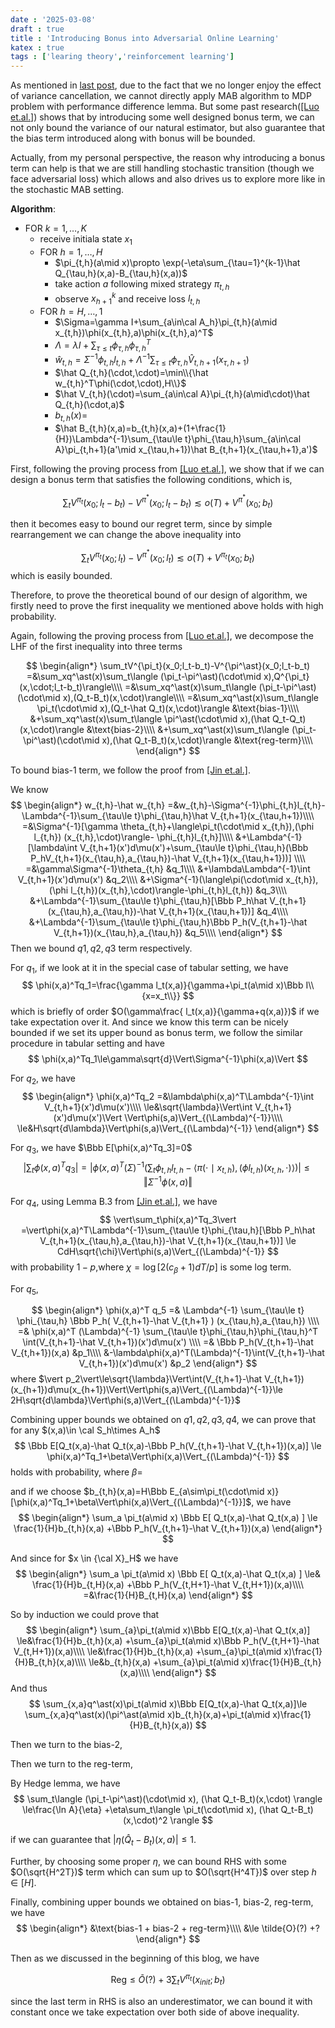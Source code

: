 ```yaml
---
date : '2025-03-08'
draft : true
title : 'Introducing Bonus into Adversarial Online Learning'
katex : true
tags : ['learing theory','reinforcement learning']
---
```


As mentioned in [last post](/post/learning-in-adversarial-linear-mdp/),
due to the fact that we no longer enjoy the effect of variance cancellation,
we cannot directly apply MAB algorithm to MDP problem with performance difference lemma.
But some past research([[Luo et.al.]](https://arxiv.org/pdf/2107.08346)) shows that by introducing some well designed bonus term,
we can not only bound the variance of our natural estimator,
but also guarantee that the bias term introduced along with bonus will be bounded.

Actually, from my personal perspective,
the reason why introducing a bonus term can help is that we are still handling stochastic transition (though we face adversarial loss) which allows and also drives us to explore more like in the stochastic MAB setting.

**Algorithm**:

- FOR $k=1,\ldots,K$
  - receive initiala state $x_1$
  - FOR $h=1,\ldots,H$
    - $\pi_{t,h}(a\mid x)\propto \exp(-\eta\sum_{\tau=1}^{k-1}\hat Q_{\tau,h}(x,a)-B_{\tau,h}(x,a))$
    <!-- - $\pi_{t,h}=\gamma\beta_{t,h}+(1-\gamma)\tilde\pi_{t,h}$, where $\beta_{t,h}\in\Delta(\cal A_h)$ is some exploration distribution -->
    - take action $a$ following mixed strategy $\pi_{t,h}$
    - observe $x_{h+1}^k$ and receive loss $l_{t,h}$
  - FOR $h=H,\ldots,1$
    - $\Sigma=\gamma I+\sum_{a\in\cal A_h}\pi_{t,h}(a\mid x_{t,h})\phi(x_{t,h},a)\phi(x_{t,h},a)^T$
    - $\Lambda=\lambda I+\sum_{\tau\le t}\phi_{\tau,h}\phi_{\tau,h}^T$
    - $\hat w_{t,h}=\Sigma^{-1}\phi_{t,h}l_{t,h}+\Lambda^{-1}\sum_{\tau\le t}\phi_{\tau,h}\hat V_{t,h+1}(x_{\tau,h+1})$
    <!-- - $\hat w_{t,h}=\Lambda^{-1}\phi_{t,h}(\sum_{h'=h}^Hl_{h'}^k)$ -->
    - $\hat Q_{t,h}(\cdot,\cdot)=\min\\{\hat w_{t,h}^T\phi(\cdot,\cdot),H\\}$
    - $\hat V_{t,h}(\cdot)=\sum_{a\in\cal A}\pi_{t,h}(a\mid\cdot)\hat Q_{t,h}(\cdot,a)$
    - $b_{t,h}(x)=$
    - $\hat B_{t,h}(x,a)=b_{t,h}(x,a)+(1+\frac{1}{H})\Lambda^{-1}\sum_{\tau\le t}\phi_{\tau,h}\sum_{a\in\cal A}\pi_{t,h+1}(a'\mid x_{\tau,h+1})\hat B_{t,h+1}(x_{\tau,h+1},a')$

First,
following the proving process from [[Luo et.al.]](https://arxiv.org/pdf/2107.08346),
we show that if we can design a bonus term that satisfies the following conditions,
which is,

$$
\sum_tV^{\pi_t}(x_0;l_t-b_t)-V^{\pi^\ast}(x_0;l_t-b_t)
\lesssim o(T)+V^{\pi^\ast}(x_0;b_t)
$$

then it becomes easy to bound our regret term,
since by simple rearrangement we can change the above inequality into

$$
\sum_tV^{\pi_t}(x_0;l_t)-V^{\pi^\ast}(x_0;l_t)
\lesssim o(T)+V^{\pi_t}(x_0;b_t)
$$
which is easily bounded.

Therefore, to prove the theoretical bound of our design of algorithm,
we firstly need to prove the first inequality we mentioned above holds with high probability.

Again, following the proving process from [[Luo et.al.]](https://arxiv.org/pdf/2107.08346),
we decompose the LHF of the first inequality into three terms

$$
\begin{align*}
    \sum_tV^{\pi_t}(x_0;l_t-b_t)-V^{\pi^\ast}(x_0;l_t-b_t)
    =&\sum_xq^\ast(x)\sum_t\langle (\pi_t-\pi^\ast)(\cdot\mid x),Q^{\pi_t}(x,\cdot;l_t-b_t)\rangle\\\\
    =&\sum_xq^\ast(x)\sum_t\langle (\pi_t-\pi^\ast)(\cdot\mid x),(Q_t-B_t)(x,\cdot)\rangle\\\\
    =&\sum_xq^\ast(x)\sum_t\langle \pi_t(\cdot\mid x),(Q_t-\hat Q_t)(x,\cdot)\rangle
    &\text{bias-1}\\\\
    &+\sum_xq^\ast(x)\sum_t\langle \pi^\ast(\cdot\mid x),(\hat Q_t-Q_t)(x,\cdot)\rangle
    &\text{bias-2}\\\\
    &+\sum_xq^\ast(x)\sum_t\langle (\pi_t-\pi^\ast)(\cdot\mid x),(\hat Q_t-B_t)(x,\cdot)\rangle
    &\text{reg-term}\\\\
\end{align*}
$$

To bound $\text{bias-1}$ term,
we follow the proof from [[Jin et.al.]](http://arxiv.org/abs/1907.05388).

We know
$$
\begin{align*}
    w_{t,h}-\hat w_{t,h}
    =&w_{t,h}-\Sigma^{-1}\phi_{t,h}l_{t,h}-\Lambda^{-1}\sum_{\tau\le t}\phi_{\tau,h}\hat V_{t,h+1}(x_{\tau,h+1})\\\\
    =&\Sigma^{-1}[\gamma \theta_{t,h}+\langle\pi_t(\cdot\mid x_{t,h}),(\phi l_{t,h}) (x_{t,h},\cdot)\rangle- \phi_{t,h}l_{t,h}]\\\\
    &+\Lambda^{-1}[\lambda\int V_{t,h+1}(x')d\mu(x')+\sum_{\tau\le t}\phi_{\tau,h}(\Bbb P_hV_{t,h+1}(x_{\tau,h},a_{\tau,h})-\hat V_{t,h+1}(x_{\tau,h+1}))]
    \\\\
    =&\gamma\Sigma^{-1}\theta_{t,h}
    &q_1\\\\
    &+\lambda\Lambda^{-1}\int V_{t,h+1}(x')d\mu(x')
    &q_2\\\\
    &+\Sigma^{-1}(\langle\pi(\cdot\mid x_{t,h}),(\phi l_{t,h})(x_{t,h},\cdot)\rangle-\phi_{t,h}l_{t,h})
    &q_3\\\\
    &+\Lambda^{-1}\sum_{\tau\le t}\phi_{\tau,h}[\Bbb P_h\hat V_{t,h+1}(x_{\tau,h},a_{\tau,h})-\hat V_{t,h+1}(x_{\tau,h+1})]
    &q_4\\\\
    &+\Lambda^{-1}\sum_{\tau\le t}\phi_{\tau,h}\Bbb P_h(V_{t,h+1}-\hat V_{t,h+1})(x_{\tau,h},a_{\tau,h})
    &q_5\\\\
\end{align*}
$$
Then we bound $q1,q2,q3$ term respectively.

For $q_1$, if we look at it in the special case of tabular setting, we have
$$
\phi(x,a)^Tq_1=\frac{\gamma l_t(x,a)}{\gamma+\pi_t(a\mid x)\Bbb I\\{x=x_t\\}}
$$
which is briefly of order $O(\gamma\frac{ l_t(x,a)}{\gamma+q(x,a)})$ if we take expectation over it. And since we know this term can be nicely bounded if we set its upper bound as bonus term,
we follow the similar procedure in tabular setting and have
$$
\phi(x,a)^Tq_1\le\gamma\sqrt{d}\Vert\Sigma^{-1}\phi(x,a)\Vert
$$

For $q_2$, we have
$$
\begin{align*}
    \phi(x,a)^Tq_2
    =&\lambda\phi(x,a)^T\Lambda^{-1}\int V_{t,h+1}(x')d\mu(x')\\\\
    \le&\sqrt{\lambda}\Vert\int V_{t,h+1}(x')d\mu(x')\Vert
        \Vert\phi(s,a)\Vert_{(\Lambda)^{-1}}\\\\
    \le&H\sqrt{d\lambda}\Vert\phi(s,a)\Vert_{(\Lambda)^{-1}}
\end{align*}
$$

For $q_3$, we have $\Bbb E[\phi(x,a)^Tq_3]=0$
$$
\vert\sum_t\phi(x,a)^Tq_3\vert
=\vert\phi(x,a)^T(\Sigma)^{-1}(\sum_t\phi_{t,h}l_{t,h}-\langle\pi(\cdot\mid x_{t,h}),(\phi l_{t,h})(x_{t,h},\cdot)\rangle)\vert
\le
\Vert\Sigma^{-1}\phi(x,a)\Vert
$$

For $q_4$, using Lemma B.3 from [[Jin et.al.]](http://arxiv.org/abs/1907.05388), we have
$$
\vert\sum_t\phi(x,a)^Tq_3\vert
=\vert\phi(x,a)^T\Lambda^{-1}\sum_{\tau\le t}\phi_{\tau,h}[\Bbb P_h\hat V_{t,h+1}(x_{\tau,h},a_{\tau,h})-\hat V_{t,h+1}(x_{\tau,h+1})]
\le
CdH\sqrt{\chi}\Vert\phi(s,a)\Vert_{(\Lambda)^{-1}}
$$
with probability $1-p$,where $\chi=\log[2(c_\beta+1)dT/p]$ is some log term.

For $q_5$,

$$
\begin{align*}
    \phi(x,a)^T q_5
    =&
        \Lambda^{-1}
        \sum_{\tau\le t}
        \phi_{\tau,h}
        \Bbb P_h(
            V_{t,h+1}-\hat V_{t,h+1}
        )
        (x_{\tau,h},a_{\tau,h})
    \\\\
    =&
    \phi(x,a)^T
    (\Lambda)^{-1}
    \sum_{\tau\le t}\phi_{\tau,h}\phi_{\tau,h}^T
    \int(V_{t,h+1}-\hat V_{t,h+1})(x')d\mu(x')
    \\\\
    =&
    \Bbb P_h(V_{t,h+1}-\hat V_{t,h+1})(x,a)
    &p_1\\\\
    &-\lambda\phi(x,a)^T(\Lambda)^{-1}\int(V_{t,h+1}-\hat V_{t,h+1})(x')d\mu(x')
    &p_2
\end{align*}
$$
where $\vert p_2\vert\le\sqrt{\lambda}\Vert\int(V_{t,h+1}-\hat V_{t,h+1})(x_{h+1})d\mu(x_{h+1})\Vert\Vert\phi(s,a)\Vert_{(\Lambda)^{-1}}\le 2H\sqrt{d\lambda}\Vert\phi(s,a)\Vert_{(\Lambda)^{-1}}$

Combining upper bounds we obtained on $q1,q2,q3,q4$,
we can prove that
for any $(x,a)\in \cal S_h\times A_h$
$$
\Bbb E[Q_t(x,a)-\hat Q_t(x,a)-\Bbb P_h(V_{t,h+1}-\hat V_{t,h+1})(x,a)]
\le \phi(x,a)^Tq_1+\beta\Vert\phi(x,a)\Vert_{(\Lambda)^{-1}}
$$
holds with probability,
where $\beta=$

and if we choose $b_{t,h}(x,a)=H\Bbb E_{a\sim\pi_t(\cdot\mid x)}[\phi(x,a)^Tq_1+\beta\Vert\phi(x,a)\Vert_{(\Lambda)^{-1}}]$,
we have
$$
\begin{align*}
    \sum_a
    \pi_t(a\mid x)
    \Bbb E[
        Q_t(x,a)-\hat Q_t(x,a)
    ]
    \le \frac{1}{H}b_{t,h}(x,a)
    +\Bbb P_h(V_{t,h+1}-\hat V_{t,h+1})(x,a)
\end{align*}
$$

And since for $x \in {\cal X}_H$ we have
$$
\begin{align*}
    \sum_a
    \pi_t(a\mid x)
    \Bbb E[
        Q_t(x,a)-\hat Q_t(x,a)
    ]
    \le& \frac{1}{H}b_{t,H}(x,a)
    +\Bbb P_h(V_{t,H+1}-\hat V_{t,H+1})(x,a)\\\\
    =&\frac{1}{H}B_{t,H}(x,a)
\end{align*}
$$

So by induction we could prove that
$$
\begin{align*}
    \sum_{a}\pi_t(a\mid x)\Bbb E[Q_t(x,a)-\hat Q_t(x,a)]
    \le&\frac{1}{H}b_{t,h}(x,a)
    +\sum_{a}\pi_t(a\mid x)\Bbb P_h(V_{t,H+1}-\hat V_{t,H+1})(x,a)\\\\
    \le&\frac{1}{H}b_{t,h}(x,a)
    +\sum_{a}\pi_t(a\mid x)\frac{1}{H}B_{t,h}(x,a)\\\\
    \le&b_{t,h}(x,a)
    +\sum_{a}\pi_t(a\mid x)\frac{1}{H}B_{t,h}(x,a)\\\\
\end{align*}
$$
And thus
$$
\sum_{x,a}q^\ast(x)\pi_t(a\mid x)\Bbb E[Q_t(x,a)-\hat Q_t(x,a)]\le \sum_{x,a}q^\ast(x)(\pi^\ast(a\mid x)b_{t,h}(x,a)+\pi_t(a\mid x)\frac{1}{H}B_{t,h}(x,a))
$$

Then we turn to the $\text{bias-2}$,

Then we turn to the $\text{reg-term}$,

By Hedge lemma, we have
$$
\sum_t\langle
        (\pi_t-\pi^\ast)(\cdot\mid x),
        (\hat Q_t-B_t)(x,\cdot)
    \rangle
\le\frac{\ln A}{\eta}
+\eta\sum_t\langle
    \pi_t(\cdot\mid x),
    (\hat Q_t-B_t)(x,\cdot)^2
\rangle
$$

if we can guarantee that $\vert\eta(\hat Q_t-B_t)(x,a)\vert\le1$.

Further, by choosing some proper $\eta$,
we can bound RHS with some $O(\sqrt{H^2T})$ term which can sum up to $O(\sqrt{H^4T})$ over step $h\in[H]$.

Finally, combining upper bounds we obtained on $\text{bias-1, bias-2, reg-term}$,
we have
$$
\begin{align*}
    &\text{bias-1 + bias-2 + reg-term}\\\\
    &\le \tilde{O}(?)
    +?
\end{align*}
$$

Then as we discussed in the beginning of this blog,
we have

$$
\text{Reg}
\le\tilde{O}(?)
+3\sum_t V^{\pi_t}(x_{init};b_t)
$$

since the last term in RHS is also an underestimator,
we can bound it with constant once we take expectation over both side of above inequality.
<!-- 
$$
\begin{align*}
    \Bbb E_{x\sim q_h^\ast}[
        \langle
            (\pi_t-\pi^\ast)(\cdot\mid x),
            Q_{t,h}(x,\cdot)
        \rangle
    ]
    =&\Bbb E_{x\sim q_h^\ast}[
        \langle
            \pi_t(\cdot\mid x),
            Q_{t,h}(x,\cdot)
        \rangle
    ]\\\\
    &-\Bbb E_{x\sim q_h^\ast}[
        \langle
            \pi^\ast(\cdot\mid x),
            r_{t,h}(x,\cdot)
        \rangle
    ]\\\\
    &-\Bbb E_{x\sim q_h^\ast}[
        \langle
            \pi^\ast(\cdot\mid x),
            \Bbb P^{\pi_t}Q_{t,h+1}(x,\cdot)
        \rangle
    ]\\\\
    =&\Bbb E_{x\sim q_h^\ast}[
        \langle
            \pi_t(\cdot\mid x),
            Q_{t,h}(x,\cdot)
        \rangle
    ]
    -\Bbb E_{x\sim q_{h+1}^\ast}[
        \langle
            \pi_t(\cdot\mid x),
            Q_{t,h+1}(x,\cdot)
        \rangle
    ]\\\\
    &-\Bbb E_{x\sim q_h^\ast}[
        \langle
            \pi^\ast(\cdot\mid x),
            r_{t,h}(x,\cdot)
        \rangle
    ]\\\\
\end{align*}
$$ -->
